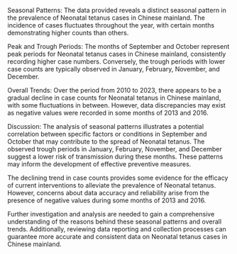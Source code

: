 Seasonal Patterns:
The data provided reveals a distinct seasonal pattern in the prevalence of Neonatal tetanus cases in Chinese mainland. The incidence of cases fluctuates throughout the year, with certain months demonstrating higher counts than others.

Peak and Trough Periods:
The months of September and October represent peak periods for Neonatal tetanus cases in Chinese mainland, consistently recording higher case numbers. Conversely, the trough periods with lower case counts are typically observed in January, February, November, and December.

Overall Trends:
Over the period from 2010 to 2023, there appears to be a gradual decline in case counts for Neonatal tetanus in Chinese mainland, with some fluctuations in between. However, data discrepancies may exist as negative values were recorded in some months of 2013 and 2016.

Discussion:
The analysis of seasonal patterns illustrates a potential correlation between specific factors or conditions in September and October that may contribute to the spread of Neonatal tetanus. The observed trough periods in January, February, November, and December suggest a lower risk of transmission during these months. These patterns may inform the development of effective preventive measures.

The declining trend in case counts provides some evidence for the efficacy of current interventions to alleviate the prevalence of Neonatal tetanus. However, concerns about data accuracy and reliability arise from the presence of negative values during some months of 2013 and 2016.

Further investigation and analysis are needed to gain a comprehensive understanding of the reasons behind these seasonal patterns and overall trends. Additionally, reviewing data reporting and collection processes can guarantee more accurate and consistent data on Neonatal tetanus cases in Chinese mainland.
